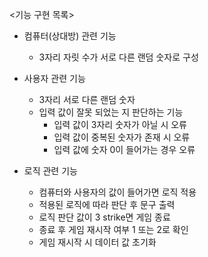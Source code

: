<기능 구현 목록>
+ 컴퓨터(상대방) 관련 기능
  + 3자리 자릿 수가 서로 다른 랜덤 숫자로 구성

   
+ 사용자 관련 기능
  + 3자리 서로 다른 랜덤 숫자
  + 입력 값이 잘못 되었는 지 판단하는 기능
    + 입력 값이 3자리 숫자가 아닐 시 오류
    + 입력 값이 중복된 숫자가 존재 시 오류
    + 입력 값에 숫자 0이 들어가는 경우 오류


+ 로직 관련 기능
  + 컴퓨터와 사용자의 값이 들어가면 로직 적용
  + 적용된 로직에 따라 판단 후 문구 출력
  + 로직 판단 값이 3 strike면 게임 종료
  + 종료 후 게임 재시작 여부 1 또는 2로 확인
  + 게임 재시작 시 데이터 값 초기화